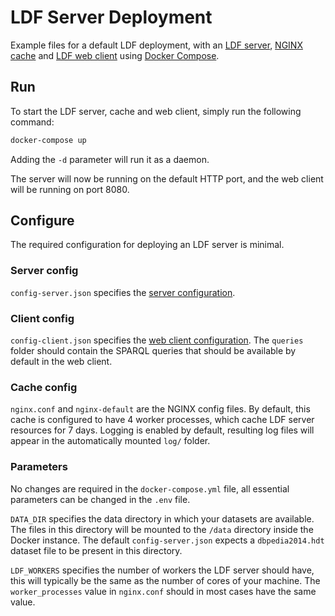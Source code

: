 # LDF Server Deployment
Example files for a default LDF deployment, with an [LDF server](https://github.com/LinkedDataFragments/Server.js), [NGINX cache](https://www.nginx.com/) and [LDF web client](https://github.com/LinkedDataFragments/jQuery-Widget.js) using [Docker Compose](https://docs.docker.com/compose/).

## Run
To start the LDF server, cache and web client, simply run the following command:

```bash
docker-compose up
```
Adding the `-d` parameter will run it as a daemon.

The server will now be running on the default HTTP port, and the web client will be running on port 8080.

## Configure
The required configuration for deploying an LDF server is minimal.

### Server config
`config-server.json` specifies the [server configuration](https://github.com/LinkedDataFragments/Server.js#configure-the-data-sources).

### Client config
`config-client.json` specifies the [web client configuration](https://github.com/LinkedDataFragments/jQuery-Widget.js).
The `queries` folder should contain the SPARQL queries that should be available by default in the web client.

### Cache config
`nginx.conf` and `nginx-default` are the NGINX config files.
By default, this cache is configured to have 4 worker processes, which cache LDF server resources for 7 days.
Logging is enabled by default, resulting log files will appear in the automatically mounted `log/` folder.

### Parameters
No changes are required in the `docker-compose.yml` file, all essential parameters can be changed in the `.env` file.

`DATA_DIR` specifies the data directory in which your datasets are available.
The files in this directory will be mounted to the `/data` directory inside the Docker instance.
The default `config-server.json` expects a `dbpedia2014.hdt` dataset file to be present in this directory.

`LDF_WORKERS` specifies the number of workers the LDF server should have, this will typically be the same as the number of cores of your machine.
The `worker_processes` value in `nginx.conf` should in most cases have the same value.
